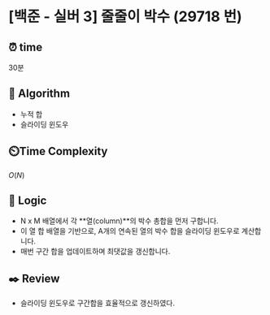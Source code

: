 # [백준 - 실버 3] 줄줄이 박수 (29718 번)

## ⏰  **time**

30분

## :pushpin: **Algorithm**

- 누적 합
- 슬라이딩 윈도우

## ⏲️**Time Complexity**

$O(N)$

## :round_pushpin: **Logic**

- N x M 배열에서 각 **열(column)**의 박수 총합을 먼저 구합니다. 
- 이 열 합 배열을 기반으로, A개의 연속된 열의 박수 합을 슬라이딩 윈도우로 계산합니다. 
- 매번 구간 합을 업데이트하며 최댓값을 갱신합니다.

## :black_nib: **Review**

- 슬라이딩 윈도우로 구간합을 효율적으로 갱신하였다.